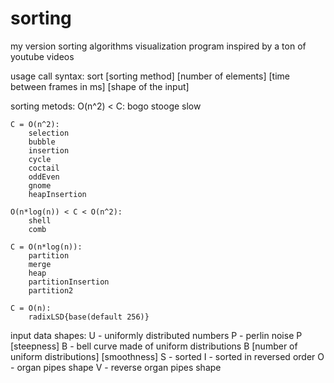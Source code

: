 # sorting
my version sorting algorithms visualization program inspired by a ton of youtube videos



usage
call syntax:
	sort [sorting method] [number of elements] [time between frames in ms] [shape of the input]

sorting metods:
	O(n^2) < C:
		bogo
		stooge
		slow

	C = O(n^2):
		selection
		bubble	
		insertion
		cycle
		coctail
		oddEven
		gnome
		heapInsertion

	O(n*log(n)) < C < O(n^2):
		shell
		comb
	
	C = O(n*log(n)):
		partition
		merge
		heap
		partitionInsertion
		partition2

	C = O(n):
		radixLSD{base(default 256)}


input data shapes:
	U - uniformly distributed numbers
	P - perlin noise
		P [steepness]
	B - bell curve made of uniform distributions
		B [number of uniform distributions] [smoothness]
	S - sorted
	I - sorted in reversed order
	O - organ pipes shape
	V - reverse organ pipes shape
